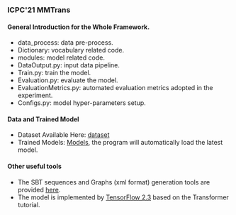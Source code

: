 ### ICPC'21 MMTrans

#### General Introduction for the Whole Framework.

- data_process: data pre-process.
- Dictionary: vocabulary related code.
- modules: model related code.
- DataOutput.py:  input data pipeline.
- Train.py: train the model.
- Evaluation.py: evaluate the model.
- EvaluationMetrics.py: automated evaluation metrics adopted in the experiment.
- Configs.py: model hyper-parameters setup.

#### Data and Trained Model

- Dataset Available Here: [dataset](https://zenodo.org/record/4451876#.YD8wJk7isuV)
- Trained Models: [Models](https://drive.google.com/drive/folders/1VkyISadwA8tp43xhJglqXIoSX3tT33k8?usp=sharing), the program will automatically load the latest model.

#### Other useful tools

- The SBT sequences and Graphs (xml format) generation tools are provided [here](https://github.com/yz1019117968/SC_tokenization).
- The model is implemented by [TensorFlow 2.3](https://www.tensorflow.org/tutorials/text/transformer?hl=zh-cn) based on the Transformer tutorial.
